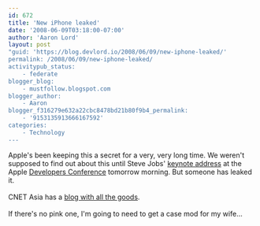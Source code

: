 ```yaml
---
id: 672
title: 'New iPhone leaked'
date: '2008-06-09T03:18:00-07:00'
author: 'Aaron Lord'
layout: post
"guid: 'https://blog.devlord.io/2008/06/09/new-iphone-leaked/'
permalink: /2008/06/09/new-iphone-leaked/
activitypub_status:
    - federate
blogger_blog:
    - mustfollow.blogspot.com
blogger_author:
    - Aaron
blogger_f316279e632a22cbc8478bd21b80f9b4_permalink:
    - '9153135913666167592'
categories:
    - Technology
---
```


Apple's been keeping this a secret for a very, very long time.  We weren't supposed to find out about this until Steve Jobs' <a href="http://events.apple.com.edgesuite.net/0806wdt546x/event/index.html">keynote address</a> at the Apple <a href="http://developer.apple.com/wwdc/">Developers Conference</a> tomorrow morning.  But someone has leaked it.<br /><br /><a href="http://asia.cnet.com/crave/2008/06/09/3g-iphone-in-the-flesh-/"><img src="http://bp0.blogger.com/_OZWxOfjIgdA/SEyiFYmVzZI/AAAAAAAAAAo/3HKwrpdPO7I/s320/iphone2_1.jpg" alt="" border="0" /></a>CNET Asia has a <a href="http://www.crunchgear.com/2008/06/06/breaking-exclusive-leaked-pics-of-the-iphone-2-thinner-design-check-different-colors-check-video-chatting-check-and-check/">blog with all the goods</a>.<br /><br />If there's no pink one, I'm going to need to get a case mod for my wife...<div class="blogger-post-footer"></div>